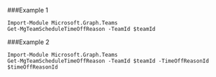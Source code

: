 ###Example 1
```
Import-Module Microsoft.Graph.Teams
Get-MgTeamScheduleTimeOffReason -TeamId $teamId
```
###Example 2
```
Import-Module Microsoft.Graph.Teams
Get-MgTeamScheduleTimeOffReason -TeamId $teamId -TimeOffReasonId $timeOffReasonId
```
